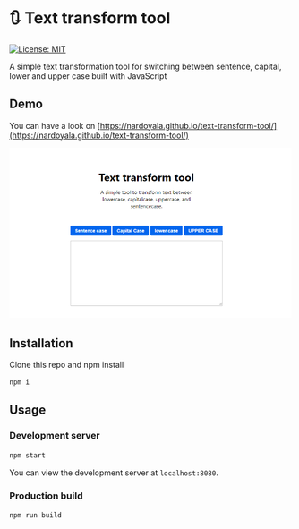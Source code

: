 # 🔃 Text transform tool

[![License: MIT](https://img.shields.io/badge/License-MIT-blue.svg)](https://opensource.org/licenses/MIT)

A simple text transformation tool for switching between sentence, capital, lower and upper case built with JavaScript

## Demo

You can have a look on [https://nardoyala.github.io/text-transform-tool/](https://nardoyala.github.io/text-transform-tool/)

![Screenshot](screenshot.png)

## Installation

Clone this repo and npm install

```bash
npm i
```

## Usage

### Development server

```bash
npm start
```

You can view the development server at `localhost:8080`.

### Production build

```bash
npm run build
```